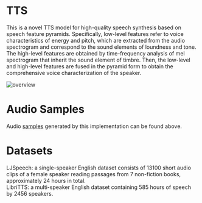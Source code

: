 # TTS
This is a novel TTS model for high-quality speech synthesis based on speech feature pyramids.
Specifically, low-level features refer to voice characteristics of energy and pitch, which are extracted from the audio spectrogram and correspond to the sound elements of loundness and tone. The high-level features are obtained by time-frequency analysis of mel spectrogram that inherit the sound element of timbre. Then, the low-level and high-level features are fused in the  pyramid form to obtain the comprehensive voice characterization of the speaker.


![overview](https://user-images.githubusercontent.com/114487375/193214802-ac76fc90-baa6-4a9c-ac22-85902b392584.jpg)


# Audio Samples
Audio [samples](demo) generated by this implementation can be found above.

# Datasets
LJSpeech: a single-speaker English dataset consists of 13100 short audio clips of a female speaker reading passages from 7 non-fiction books, approximately 24 hours in total.  
LibriTTS: a multi-speaker English dataset containing 585 hours of speech by 2456 speakers.
